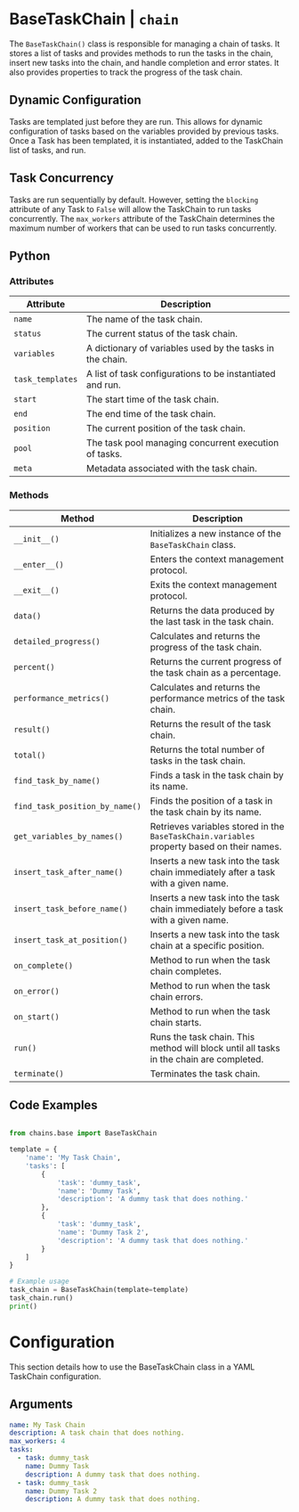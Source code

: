 # BaseTaskChain | `chain`

The `BaseTaskChain()` class is responsible for managing a chain of tasks. It stores a list of tasks and provides methods 
to run the tasks in the chain, insert new tasks into the chain, and handle completion and error states. It also 
provides properties to track the progress of the task chain.

## Dynamic Configuration
Tasks are templated just before they are run. This allows for dynamic configuration of tasks based on the variables 
provided by previous tasks. Once a Task has been templated, it is instantiated, added to the TaskChain list of tasks,
and run.

## Task Concurrency
Tasks are run sequentially by default. However, setting the `blocking` attribute of any Task to `False` will allow the
TaskChain to run tasks concurrently. The `max_workers` attribute of the TaskChain determines the maximum number of
workers that can be used to run tasks concurrently.

## Python

### Attributes

| Attribute        | Description                                                 |
|------------------|-------------------------------------------------------------|
| `name`           | The name of the task chain.                                 |
| `status`         | The current status of the task chain.                       |
| `variables`      | A dictionary of variables used by the tasks in the chain.   |
| `task_templates` | A list of task configurations to be instantiated and run.   |
| `start`          | The start time of the task chain.                           |
| `end`            | The end time of the task chain.                             |
| `position`       | The current position of the task chain.                     |
| `pool`           | The task pool managing concurrent execution of tasks.       |
| `meta`           | Metadata associated with the task chain.                    |

### Methods

| Method                         | Description                                                                                |
|--------------------------------|--------------------------------------------------------------------------------------------|
| `__init__()`                   | Initializes a new instance of the `BaseTaskChain` class.                                   |
| `__enter__()`                  | Enters the context management protocol.                                                    |
| `__exit__()`                   | Exits the context management protocol.                                                     |
| `data()`                       | Returns the data produced by the last task in the task chain.                              |
| `detailed_progress()`          | Calculates and returns the progress of the task chain.                                     |
| `percent()`                    | Returns the current progress of the task chain as a percentage.                            |
| `performance_metrics()`        | Calculates and returns the performance metrics of the task chain.                          |
| `result()`                     | Returns the result of the task chain.                                                      |
| `total()`                      | Returns the total number of tasks in the task chain.                                       |
| `find_task_by_name()`          | Finds a task in the task chain by its name.                                                |
| `find_task_position_by_name()` | Finds the position of a task in the task chain by its name.                                |
| `get_variables_by_names()`     | Retrieves variables stored in the `BaseTaskChain.variables` property based on their names. |
| `insert_task_after_name()`     | Inserts a new task into the task chain immediately after a task with a given name.         |
| `insert_task_before_name()`    | Inserts a new task into the task chain immediately before a task with a given name.        |
| `insert_task_at_position()`    | Inserts a new task into the task chain at a specific position.                             |
| `on_complete()`                | Method to run when the task chain completes.                                               |
| `on_error()`                   | Method to run when the task chain errors.                                                  |
| `on_start()`                   | Method to run when the task chain starts.                                                  |
| `run()`                        | Runs the task chain. This method will block until all tasks in the chain are completed.    |
| `terminate()`                  | Terminates the task chain.                                                                 |

## Code Examples

```python

from chains.base import BaseTaskChain

template = {
    'name': 'My Task Chain',
    'tasks': [
        {
            'task': 'dummy_task',
            'name': 'Dummy Task',
            'description': 'A dummy task that does nothing.'
        },
        {
            'task': 'dummy_task',
            'name': 'Dummy Task 2',
            'description': 'A dummy task that does nothing.'
        }
    ]
}

# Example usage
task_chain = BaseTaskChain(template=template)
task_chain.run()
print()
```

# Configuration
This section details how to use the BaseTaskChain class in a YAML TaskChain configuration.

## Arguments
```yaml
name: My Task Chain
description: A task chain that does nothing.
max_workers: 4
tasks:
  - task: dummy_task
    name: Dummy Task
    description: A dummy task that does nothing.
  - task: dummy_task
    name: Dummy Task 2
    description: A dummy task that does nothing.
```
